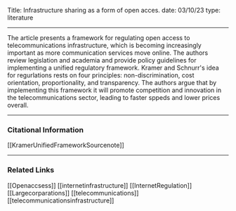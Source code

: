 
Title: Infrastructure sharing as a form of open acces.
date: 03/10/23
type: literature

---


 The article presents a framework for regulating open access to telecommunications infrastructure, which is becoming increasingly important as more communication services move online. The authors review legislation and academia  and provide policy guidelines for implementing a unified regulatory framework. Kramer and Schnurr's idea for regurlations rests on four principles: non-discrimination, cost orientation, proportionality, and transparency. The authors argue that by implementing this framework it will promote competition and innovation in the telecommunications sector, leading to faster sppeds and lower prices overall. 

---
### Citational Information
[[KramerUnifiedFrameworkSourcenote]]

---

### Related Links

[[Openaccsess]] 
[[internetinfrastructure]]
[[InternetRegulation]]
[[Largecorparations]]
[[telecommunications]]
[[telecommunicationsinfrastructure]]
